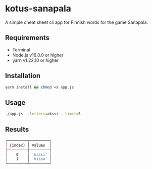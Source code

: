 # kotus-sanapala

A simple cheat sheet cli app for Finnish words for the game Sanapala.

## Requirements

- Terminal
- Node.js v16.0.0 or higher
- yarn v1.22.10 or higher

## Installation

```bash
yarn install && chmod +x app.js
```

## Usage

```bash
./app.js --letters=akssi --limit=5
```

## Results

```bash
┌─────────┬─────────┐
│ (index) │ Values  │
├─────────┼─────────┤
│    0    │ 'kassi' │
│    1    │ 'kissa' │
└─────────┴─────────┘
```

